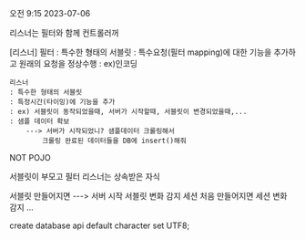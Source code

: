 
오전 9:15 2023-07-06

리스너는 필터와 함께 컨트롤러꺼

[리스너]
	필터
	: 특수한 형태의 서블릿
	: 특수요청(필터 mapping)에 대한 기능을 추가하고
		원래의 요청을 정상수행
	: ex)인코딩

	리스너
	: 특수한 형태의 서블릿
	: 특정시간(타이밍)에 기능을 추가
	: ex) 서블릿이 동작되었을때, 서버가 시작할때, 서블릿이 변경되었을때,...
	: 샘플 데이터 확보
		---> 서버가 시작되었니? 샘플데이터 크롤링해서
			크롤링 완료된 데이터들을 DB에 insert()해줘

NOT POJO

서블릿이 부모고 필터 리스너는 상속받은 자식

서블릿 만들어지면 ---> 서버 시작
서블릿 변화 감지
세션 처음 만들어지면
세션 변화 감지
...

create database api default character set UTF8;

